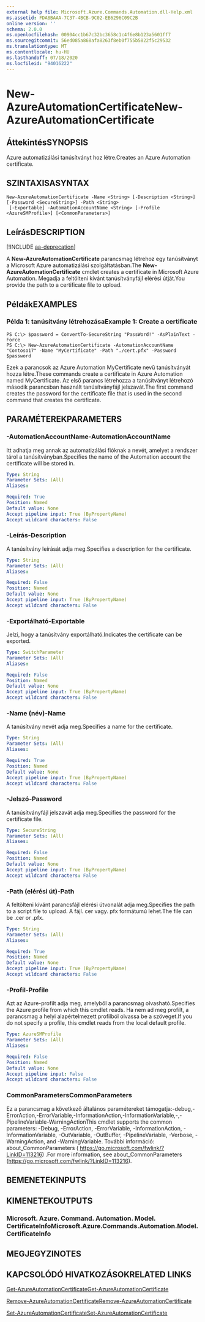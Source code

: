 ```yaml
---
external help file: Microsoft.Azure.Commands.Automation.dll-Help.xml
ms.assetid: FDA8BAAA-7C37-4BCB-9C02-EB6296C09C2B
online version: ''
schema: 2.0.0
ms.openlocfilehash: 00904cc1b67c32bc3658c1c4f6e8b123a5601ff7
ms.sourcegitcommit: 56ed085a868afa8263f8eb0f755b5822f5c29532
ms.translationtype: MT
ms.contentlocale: hu-HU
ms.lasthandoff: 07/18/2020
ms.locfileid: "94016222"
---
```

# <span data-ttu-id="ffb87-101">New-AzureAutomationCertificate</span><span class="sxs-lookup"><span data-stu-id="ffb87-101">New-AzureAutomationCertificate</span></span>

## <span data-ttu-id="ffb87-102">Áttekintés</span><span class="sxs-lookup"><span data-stu-id="ffb87-102">SYNOPSIS</span></span>

<span data-ttu-id="ffb87-103">Azure automatizálási tanúsítványt hoz létre.</span><span class="sxs-lookup"><span data-stu-id="ffb87-103">Creates an Azure Automation certificate.</span></span>

## <span data-ttu-id="ffb87-104">SZINTAXISA</span><span class="sxs-lookup"><span data-stu-id="ffb87-104">SYNTAX</span></span>

```
New-AzureAutomationCertificate -Name <String> [-Description <String>] [-Password <SecureString>] -Path <String>
 [-Exportable] -AutomationAccountName <String> [-Profile <AzureSMProfile>] [<CommonParameters>]
```

## <span data-ttu-id="ffb87-105">Leírás</span><span class="sxs-lookup"><span data-stu-id="ffb87-105">DESCRIPTION</span></span>

[!INCLUDE [aa-deprecation](../include/aa-deprecation.md)]

<span data-ttu-id="ffb87-106">A **New-AzureAutomationCertificate** parancsmag létrehoz egy tanúsítványt a Microsoft Azure automatizálási szolgáltatásban.</span><span class="sxs-lookup"><span data-stu-id="ffb87-106">The **New-AzureAutomationCertificate** cmdlet creates a certificate in Microsoft Azure Automation.</span></span>
<span data-ttu-id="ffb87-107">Megadja a feltölteni kívánt tanúsítványfájl elérési útját.</span><span class="sxs-lookup"><span data-stu-id="ffb87-107">You provide the path to a certificate file to upload.</span></span>

## <span data-ttu-id="ffb87-108">Példák</span><span class="sxs-lookup"><span data-stu-id="ffb87-108">EXAMPLES</span></span>

### <span data-ttu-id="ffb87-109">Példa 1: tanúsítvány létrehozása</span><span class="sxs-lookup"><span data-stu-id="ffb87-109">Example 1: Create a certificate</span></span>
```
PS C:\> $password = ConvertTo-SecureString "PassWord!" -AsPlainText -Force
PS C:\> New-AzureAutomationCertificate -AutomationAccountName "Contoso17" -Name "MyCertificate" -Path "./cert.pfx" -Password $password
```

<span data-ttu-id="ffb87-110">Ezek a parancsok az Azure Automation MyCertificate nevű tanúsítványát hozza létre.</span><span class="sxs-lookup"><span data-stu-id="ffb87-110">These commands create a certificate in Azure Automation named MyCertificate.</span></span>
<span data-ttu-id="ffb87-111">Az első parancs létrehozza a tanúsítványt létrehozó második parancsban használt tanúsítványfájl jelszavát.</span><span class="sxs-lookup"><span data-stu-id="ffb87-111">The first command creates the password for the certificate file that is used in the second command that creates the certificate.</span></span>

## <span data-ttu-id="ffb87-112">PARAMÉTEREK</span><span class="sxs-lookup"><span data-stu-id="ffb87-112">PARAMETERS</span></span>

### <span data-ttu-id="ffb87-113">-AutomationAccountName</span><span class="sxs-lookup"><span data-stu-id="ffb87-113">-AutomationAccountName</span></span>
<span data-ttu-id="ffb87-114">Itt adhatja meg annak az automatizálási fióknak a nevét, amelyet a rendszer tárol a tanúsítványban.</span><span class="sxs-lookup"><span data-stu-id="ffb87-114">Specifies the name of the Automation account the certificate will be stored in.</span></span>

```yaml
Type: String
Parameter Sets: (All)
Aliases: 

Required: True
Position: Named
Default value: None
Accept pipeline input: True (ByPropertyName)
Accept wildcard characters: False
```

### <span data-ttu-id="ffb87-115">-Leírás</span><span class="sxs-lookup"><span data-stu-id="ffb87-115">-Description</span></span>
<span data-ttu-id="ffb87-116">A tanúsítvány leírását adja meg.</span><span class="sxs-lookup"><span data-stu-id="ffb87-116">Specifies a description for the certificate.</span></span>

```yaml
Type: String
Parameter Sets: (All)
Aliases: 

Required: False
Position: Named
Default value: None
Accept pipeline input: True (ByPropertyName)
Accept wildcard characters: False
```

### <span data-ttu-id="ffb87-117">-Exportálható</span><span class="sxs-lookup"><span data-stu-id="ffb87-117">-Exportable</span></span>
<span data-ttu-id="ffb87-118">Jelzi, hogy a tanúsítvány exportálható.</span><span class="sxs-lookup"><span data-stu-id="ffb87-118">Indicates the certificate can be exported.</span></span>

```yaml
Type: SwitchParameter
Parameter Sets: (All)
Aliases: 

Required: False
Position: Named
Default value: None
Accept pipeline input: True (ByPropertyName)
Accept wildcard characters: False
```

### <span data-ttu-id="ffb87-119">-Name (név)</span><span class="sxs-lookup"><span data-stu-id="ffb87-119">-Name</span></span>
<span data-ttu-id="ffb87-120">A tanúsítvány nevét adja meg.</span><span class="sxs-lookup"><span data-stu-id="ffb87-120">Specifies a name for the certificate.</span></span>

```yaml
Type: String
Parameter Sets: (All)
Aliases: 

Required: True
Position: Named
Default value: None
Accept pipeline input: True (ByPropertyName)
Accept wildcard characters: False
```

### <span data-ttu-id="ffb87-121">-Jelszó</span><span class="sxs-lookup"><span data-stu-id="ffb87-121">-Password</span></span>
<span data-ttu-id="ffb87-122">A tanúsítványfájl jelszavát adja meg.</span><span class="sxs-lookup"><span data-stu-id="ffb87-122">Specifies the password for the certificate file.</span></span>

```yaml
Type: SecureString
Parameter Sets: (All)
Aliases: 

Required: False
Position: Named
Default value: None
Accept pipeline input: True (ByPropertyName)
Accept wildcard characters: False
```

### <span data-ttu-id="ffb87-123">-Path (elérési út)</span><span class="sxs-lookup"><span data-stu-id="ffb87-123">-Path</span></span>
<span data-ttu-id="ffb87-124">A feltölteni kívánt parancsfájl elérési útvonalát adja meg.</span><span class="sxs-lookup"><span data-stu-id="ffb87-124">Specifies the path to a script file to upload.</span></span>
<span data-ttu-id="ffb87-125">A fájl. cer vagy. pfx formátumú lehet.</span><span class="sxs-lookup"><span data-stu-id="ffb87-125">The file can be .cer or .pfx.</span></span>

```yaml
Type: String
Parameter Sets: (All)
Aliases: 

Required: True
Position: Named
Default value: None
Accept pipeline input: True (ByPropertyName)
Accept wildcard characters: False
```

### <span data-ttu-id="ffb87-126">-Profil</span><span class="sxs-lookup"><span data-stu-id="ffb87-126">-Profile</span></span>
<span data-ttu-id="ffb87-127">Azt az Azure-profilt adja meg, amelyből a parancsmag olvasható.</span><span class="sxs-lookup"><span data-stu-id="ffb87-127">Specifies the Azure profile from which this cmdlet reads.</span></span>
<span data-ttu-id="ffb87-128">Ha nem ad meg profilt, a parancsmag a helyi alapértelmezett profilból olvassa be a szöveget.</span><span class="sxs-lookup"><span data-stu-id="ffb87-128">If you do not specify a profile, this cmdlet reads from the local default profile.</span></span>

```yaml
Type: AzureSMProfile
Parameter Sets: (All)
Aliases: 

Required: False
Position: Named
Default value: None
Accept pipeline input: False
Accept wildcard characters: False
```

### <span data-ttu-id="ffb87-129">CommonParameters</span><span class="sxs-lookup"><span data-stu-id="ffb87-129">CommonParameters</span></span>
<span data-ttu-id="ffb87-130">Ez a parancsmag a következő általános paramétereket támogatja:-debug,-ErrorAction,-ErrorVariable,-InformationAction,-InformationVariable,-,-PipelineVariable-WarningAction</span><span class="sxs-lookup"><span data-stu-id="ffb87-130">This cmdlet supports the common parameters: -Debug, -ErrorAction, -ErrorVariable, -InformationAction, -InformationVariable, -OutVariable, -OutBuffer, -PipelineVariable, -Verbose, -WarningAction, and -WarningVariable.</span></span> <span data-ttu-id="ffb87-131">További információ: about_CommonParameters ( https://go.microsoft.com/fwlink/?LinkID=113216) .</span><span class="sxs-lookup"><span data-stu-id="ffb87-131">For more information, see about_CommonParameters (https://go.microsoft.com/fwlink/?LinkID=113216).</span></span>

## <span data-ttu-id="ffb87-132">BEMENETEK</span><span class="sxs-lookup"><span data-stu-id="ffb87-132">INPUTS</span></span>

## <span data-ttu-id="ffb87-133">KIMENETEK</span><span class="sxs-lookup"><span data-stu-id="ffb87-133">OUTPUTS</span></span>

### <span data-ttu-id="ffb87-134">Microsoft. Azure. Command. Automation. Model. CertificateInfo</span><span class="sxs-lookup"><span data-stu-id="ffb87-134">Microsoft.Azure.Commands.Automation.Model.CertificateInfo</span></span>

## <span data-ttu-id="ffb87-135">MEGJEGYZI</span><span class="sxs-lookup"><span data-stu-id="ffb87-135">NOTES</span></span>

## <span data-ttu-id="ffb87-136">KAPCSOLÓDÓ HIVATKOZÁSOK</span><span class="sxs-lookup"><span data-stu-id="ffb87-136">RELATED LINKS</span></span>

[<span data-ttu-id="ffb87-137">Get-AzureAutomationCertificate</span><span class="sxs-lookup"><span data-stu-id="ffb87-137">Get-AzureAutomationCertificate</span></span>](./Get-AzureAutomationCertificate.md)

[<span data-ttu-id="ffb87-138">Remove-AzureAutomationCertificate</span><span class="sxs-lookup"><span data-stu-id="ffb87-138">Remove-AzureAutomationCertificate</span></span>](./Remove-AzureAutomationCertificate.md)

[<span data-ttu-id="ffb87-139">Set-AzureAutomationCertificate</span><span class="sxs-lookup"><span data-stu-id="ffb87-139">Set-AzureAutomationCertificate</span></span>](./Set-AzureAutomationCertificate.md)


